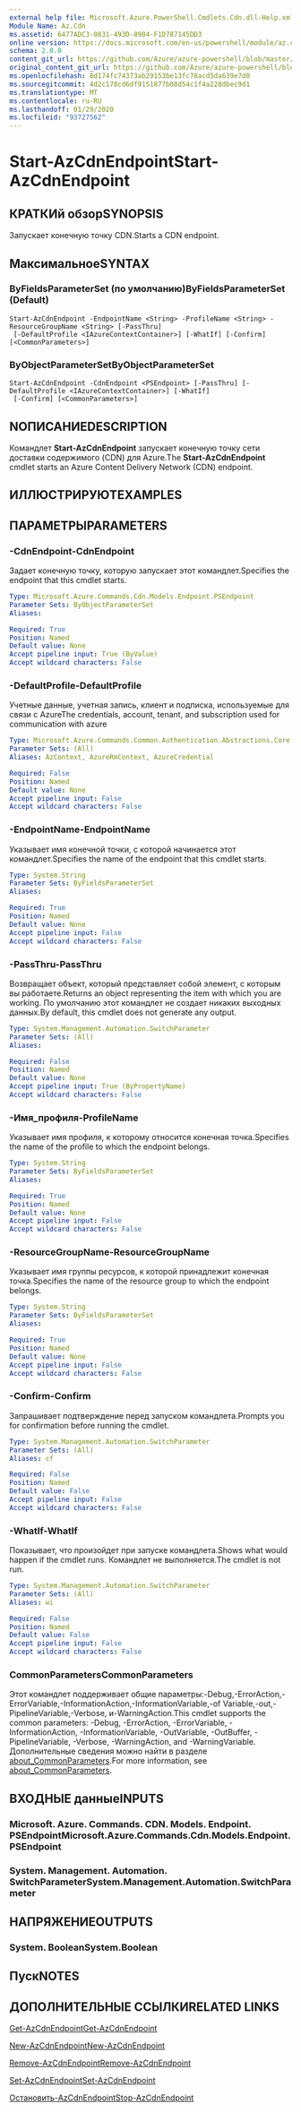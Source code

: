 ```yaml
---
external help file: Microsoft.Azure.PowerShell.Cmdlets.Cdn.dll-Help.xml
Module Name: Az.Cdn
ms.assetid: 6477ADC3-0831-493D-8904-F1D787145DD3
online version: https://docs.microsoft.com/en-us/powershell/module/az.cdn/start-azcdnendpoint
schema: 2.0.0
content_git_url: https://github.com/Azure/azure-powershell/blob/master/src/Cdn/Cdn/help/Start-AzCdnEndpoint.md
original_content_git_url: https://github.com/Azure/azure-powershell/blob/master/src/Cdn/Cdn/help/Start-AzCdnEndpoint.md
ms.openlocfilehash: 8d174fc74373ab29153be13fc78acd5da639e7d0
ms.sourcegitcommit: 4d2c178cd6df9151877b08d54c1f4a228dbec9d1
ms.translationtype: MT
ms.contentlocale: ru-RU
ms.lasthandoff: 01/29/2020
ms.locfileid: "93727562"
---
```

# <span data-ttu-id="918c6-101">Start-AzCdnEndpoint</span><span class="sxs-lookup"><span data-stu-id="918c6-101">Start-AzCdnEndpoint</span></span>

## <span data-ttu-id="918c6-102">КРАТКИй обзор</span><span class="sxs-lookup"><span data-stu-id="918c6-102">SYNOPSIS</span></span>
<span data-ttu-id="918c6-103">Запускает конечную точку CDN.</span><span class="sxs-lookup"><span data-stu-id="918c6-103">Starts a CDN endpoint.</span></span>

## <span data-ttu-id="918c6-104">Максимальное</span><span class="sxs-lookup"><span data-stu-id="918c6-104">SYNTAX</span></span>

### <span data-ttu-id="918c6-105">ByFieldsParameterSet (по умолчанию)</span><span class="sxs-lookup"><span data-stu-id="918c6-105">ByFieldsParameterSet (Default)</span></span>
```
Start-AzCdnEndpoint -EndpointName <String> -ProfileName <String> -ResourceGroupName <String> [-PassThru]
 [-DefaultProfile <IAzureContextContainer>] [-WhatIf] [-Confirm] [<CommonParameters>]
```

### <span data-ttu-id="918c6-106">ByObjectParameterSet</span><span class="sxs-lookup"><span data-stu-id="918c6-106">ByObjectParameterSet</span></span>
```
Start-AzCdnEndpoint -CdnEndpoint <PSEndpoint> [-PassThru] [-DefaultProfile <IAzureContextContainer>] [-WhatIf]
 [-Confirm] [<CommonParameters>]
```

## <span data-ttu-id="918c6-107">NОПИСАНИЕ</span><span class="sxs-lookup"><span data-stu-id="918c6-107">DESCRIPTION</span></span>
<span data-ttu-id="918c6-108">Командлет **Start-AzCdnEndpoint** запускает конечную точку сети доставки содержимого (CDN) для Azure.</span><span class="sxs-lookup"><span data-stu-id="918c6-108">The **Start-AzCdnEndpoint** cmdlet starts an Azure Content Delivery Network (CDN) endpoint.</span></span>

## <span data-ttu-id="918c6-109">ИЛЛЮСТРИРУЮТ</span><span class="sxs-lookup"><span data-stu-id="918c6-109">EXAMPLES</span></span>

## <span data-ttu-id="918c6-110">ПАРАМЕТРЫ</span><span class="sxs-lookup"><span data-stu-id="918c6-110">PARAMETERS</span></span>

### <span data-ttu-id="918c6-111">-CdnEndpoint</span><span class="sxs-lookup"><span data-stu-id="918c6-111">-CdnEndpoint</span></span>
<span data-ttu-id="918c6-112">Задает конечную точку, которую запускает этот командлет.</span><span class="sxs-lookup"><span data-stu-id="918c6-112">Specifies the endpoint that this cmdlet starts.</span></span>

```yaml
Type: Microsoft.Azure.Commands.Cdn.Models.Endpoint.PSEndpoint
Parameter Sets: ByObjectParameterSet
Aliases:

Required: True
Position: Named
Default value: None
Accept pipeline input: True (ByValue)
Accept wildcard characters: False
```

### <span data-ttu-id="918c6-113">-DefaultProfile</span><span class="sxs-lookup"><span data-stu-id="918c6-113">-DefaultProfile</span></span>
<span data-ttu-id="918c6-114">Учетные данные, учетная запись, клиент и подписка, используемые для связи с Azure</span><span class="sxs-lookup"><span data-stu-id="918c6-114">The credentials, account, tenant, and subscription used for communication with azure</span></span>

```yaml
Type: Microsoft.Azure.Commands.Common.Authentication.Abstractions.Core.IAzureContextContainer
Parameter Sets: (All)
Aliases: AzContext, AzureRmContext, AzureCredential

Required: False
Position: Named
Default value: None
Accept pipeline input: False
Accept wildcard characters: False
```

### <span data-ttu-id="918c6-115">-EndpointName</span><span class="sxs-lookup"><span data-stu-id="918c6-115">-EndpointName</span></span>
<span data-ttu-id="918c6-116">Указывает имя конечной точки, с которой начинается этот командлет.</span><span class="sxs-lookup"><span data-stu-id="918c6-116">Specifies the name of the endpoint that this cmdlet starts.</span></span>

```yaml
Type: System.String
Parameter Sets: ByFieldsParameterSet
Aliases:

Required: True
Position: Named
Default value: None
Accept pipeline input: False
Accept wildcard characters: False
```

### <span data-ttu-id="918c6-117">-PassThru</span><span class="sxs-lookup"><span data-stu-id="918c6-117">-PassThru</span></span>
<span data-ttu-id="918c6-118">Возвращает объект, который представляет собой элемент, с которым вы работаете.</span><span class="sxs-lookup"><span data-stu-id="918c6-118">Returns an object representing the item with which you are working.</span></span>
<span data-ttu-id="918c6-119">По умолчанию этот командлет не создает никаких выходных данных.</span><span class="sxs-lookup"><span data-stu-id="918c6-119">By default, this cmdlet does not generate any output.</span></span>

```yaml
Type: System.Management.Automation.SwitchParameter
Parameter Sets: (All)
Aliases:

Required: False
Position: Named
Default value: None
Accept pipeline input: True (ByPropertyName)
Accept wildcard characters: False
```

### <span data-ttu-id="918c6-120">-Имя_профиля</span><span class="sxs-lookup"><span data-stu-id="918c6-120">-ProfileName</span></span>
<span data-ttu-id="918c6-121">Указывает имя профиля, к которому относится конечная точка.</span><span class="sxs-lookup"><span data-stu-id="918c6-121">Specifies the name of the profile to which the endpoint belongs.</span></span>

```yaml
Type: System.String
Parameter Sets: ByFieldsParameterSet
Aliases:

Required: True
Position: Named
Default value: None
Accept pipeline input: False
Accept wildcard characters: False
```

### <span data-ttu-id="918c6-122">-ResourceGroupName</span><span class="sxs-lookup"><span data-stu-id="918c6-122">-ResourceGroupName</span></span>
<span data-ttu-id="918c6-123">Указывает имя группы ресурсов, к которой принадлежит конечная точка.</span><span class="sxs-lookup"><span data-stu-id="918c6-123">Specifies the name of the resource group to which the endpoint belongs.</span></span>

```yaml
Type: System.String
Parameter Sets: ByFieldsParameterSet
Aliases:

Required: True
Position: Named
Default value: None
Accept pipeline input: False
Accept wildcard characters: False
```

### <span data-ttu-id="918c6-124">-Confirm</span><span class="sxs-lookup"><span data-stu-id="918c6-124">-Confirm</span></span>
<span data-ttu-id="918c6-125">Запрашивает подтверждение перед запуском командлета.</span><span class="sxs-lookup"><span data-stu-id="918c6-125">Prompts you for confirmation before running the cmdlet.</span></span>

```yaml
Type: System.Management.Automation.SwitchParameter
Parameter Sets: (All)
Aliases: cf

Required: False
Position: Named
Default value: False
Accept pipeline input: False
Accept wildcard characters: False
```

### <span data-ttu-id="918c6-126">-WhatIf</span><span class="sxs-lookup"><span data-stu-id="918c6-126">-WhatIf</span></span>
<span data-ttu-id="918c6-127">Показывает, что произойдет при запуске командлета.</span><span class="sxs-lookup"><span data-stu-id="918c6-127">Shows what would happen if the cmdlet runs.</span></span>
<span data-ttu-id="918c6-128">Командлет не выполняется.</span><span class="sxs-lookup"><span data-stu-id="918c6-128">The cmdlet is not run.</span></span>

```yaml
Type: System.Management.Automation.SwitchParameter
Parameter Sets: (All)
Aliases: wi

Required: False
Position: Named
Default value: False
Accept pipeline input: False
Accept wildcard characters: False
```

### <span data-ttu-id="918c6-129">CommonParameters</span><span class="sxs-lookup"><span data-stu-id="918c6-129">CommonParameters</span></span>
<span data-ttu-id="918c6-130">Этот командлет поддерживает общие параметры:-Debug,-ErrorAction,-ErrorVariable,-InformationAction,-InformationVariable,-of Variable,-out,-PipelineVariable,-Verbose, и-WarningAction.</span><span class="sxs-lookup"><span data-stu-id="918c6-130">This cmdlet supports the common parameters: -Debug, -ErrorAction, -ErrorVariable, -InformationAction, -InformationVariable, -OutVariable, -OutBuffer, -PipelineVariable, -Verbose, -WarningAction, and -WarningVariable.</span></span> <span data-ttu-id="918c6-131">Дополнительные сведения можно найти в разделе [about_CommonParameters](https://go.microsoft.com/fwlink/?LinkID=113216).</span><span class="sxs-lookup"><span data-stu-id="918c6-131">For more information, see [about_CommonParameters](https://go.microsoft.com/fwlink/?LinkID=113216).</span></span>

## <span data-ttu-id="918c6-132">ВХОДНЫЕ данные</span><span class="sxs-lookup"><span data-stu-id="918c6-132">INPUTS</span></span>

### <span data-ttu-id="918c6-133">Microsoft. Azure. Commands. CDN. Models. Endpoint. PSEndpoint</span><span class="sxs-lookup"><span data-stu-id="918c6-133">Microsoft.Azure.Commands.Cdn.Models.Endpoint.PSEndpoint</span></span>

### <span data-ttu-id="918c6-134">System. Management. Automation. SwitchParameter</span><span class="sxs-lookup"><span data-stu-id="918c6-134">System.Management.Automation.SwitchParameter</span></span>

## <span data-ttu-id="918c6-135">НАПРЯЖЕНИЕ</span><span class="sxs-lookup"><span data-stu-id="918c6-135">OUTPUTS</span></span>

### <span data-ttu-id="918c6-136">System. Boolean</span><span class="sxs-lookup"><span data-stu-id="918c6-136">System.Boolean</span></span>

## <span data-ttu-id="918c6-137">Пуск</span><span class="sxs-lookup"><span data-stu-id="918c6-137">NOTES</span></span>

## <span data-ttu-id="918c6-138">ДОПОЛНИТЕЛЬНЫЕ ССЫЛКИ</span><span class="sxs-lookup"><span data-stu-id="918c6-138">RELATED LINKS</span></span>

[<span data-ttu-id="918c6-139">Get-AzCdnEndpoint</span><span class="sxs-lookup"><span data-stu-id="918c6-139">Get-AzCdnEndpoint</span></span>](./Get-AzCdnEndpoint.md)

[<span data-ttu-id="918c6-140">New-AzCdnEndpoint</span><span class="sxs-lookup"><span data-stu-id="918c6-140">New-AzCdnEndpoint</span></span>](./New-AzCdnEndpoint.md)

[<span data-ttu-id="918c6-141">Remove-AzCdnEndpoint</span><span class="sxs-lookup"><span data-stu-id="918c6-141">Remove-AzCdnEndpoint</span></span>](./Remove-AzCdnEndpoint.md)

[<span data-ttu-id="918c6-142">Set-AzCdnEndpoint</span><span class="sxs-lookup"><span data-stu-id="918c6-142">Set-AzCdnEndpoint</span></span>](./Set-AzCdnEndpoint.md)

[<span data-ttu-id="918c6-143">Остановить-AzCdnEndpoint</span><span class="sxs-lookup"><span data-stu-id="918c6-143">Stop-AzCdnEndpoint</span></span>](./Stop-AzCdnEndpoint.md)


